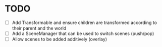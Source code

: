 # TODO

- [ ] Add Transformable and ensure children are transformed according to their parent and the world
- [ ] Add a SceneManager that can be used to switch scenes (push/pop)
- [ ] Allow scenes to be added additively (overlay)
